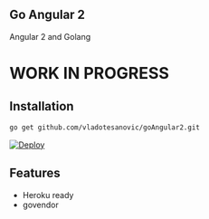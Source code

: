 ## Go Angular 2

Angular 2 and Golang

# WORK IN PROGRESS

## Installation

```bash
go get github.com/vladotesanovic/goAngular2.git
```

[![Deploy](https://www.herokucdn.com/deploy/button.png)](https://heroku.com/deploy)

## Features

* Heroku ready
* govendor